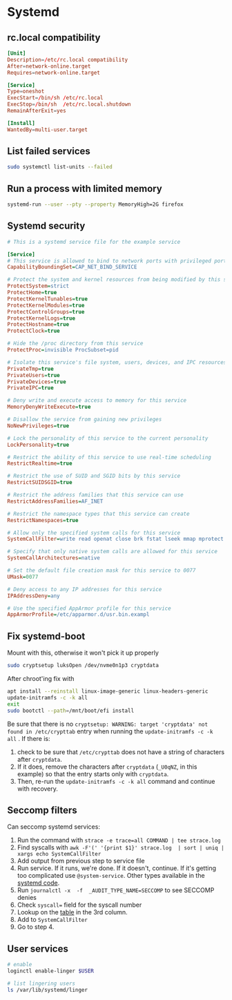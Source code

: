 # Systemd

## rc.local compatibility

```conf
[Unit]
Description=/etc/rc.local compatibility
After=network-online.target
Requires=network-online.target

[Service]
Type=oneshot
ExecStart=/bin/sh /etc/rc.local
ExecStop=/bin/sh  /etc/rc.local.shutdown
RemainAfterExit=yes

[Install]
WantedBy=multi-user.target
```


## List failed services

```sh
sudo systemctl list-units --failed
```

## Run a process with limited memory

```sh
systemd-run --user --pty --property MemoryHigh=2G firefox
```

## Systemd security

```ini
# This is a systemd service file for the example service

[Service]
# This service is allowed to bind to network ports with privileged port numbers
CapabilityBoundingSet=CAP_NET_BIND_SERVICE

# Protect the system and kernel resources from being modified by this service
ProtectSystem=strict
ProtectHome=true
ProtectKernelTunables=true
ProtectKernelModules=true
ProtectControlGroups=true
ProtectKernelLogs=true
ProtectHostname=true
ProtectClock=true

# Hide the /proc directory from this service
ProtectProc=invisible ProcSubset=pid

# Isolate this service's file system, users, devices, and IPC resources
PrivateTmp=true
PrivateUsers=true
PrivateDevices=true
PrivateIPC=true

# Deny write and execute access to memory for this service
MemoryDenyWriteExecute=true

# Disallow the service from gaining new privileges
NoNewPrivileges=true

# Lock the personality of this service to the current personality
LockPersonality=true

# Restrict the ability of this service to use real-time scheduling
RestrictRealtime=true

# Restrict the use of SUID and SGID bits by this service
RestrictSUIDSGID=true

# Restrict the address families that this service can use
RestrictAddressFamilies=AF_INET

# Restrict the namespace types that this service can create
RestrictNamespaces=true

# Allow only the specified system calls for this service
SystemCallFilter=write read openat close brk fstat lseek mmap mprotect munmap rt_sigaction rt_sigprocmask ioctl nanosleep select access execve getuid arch_prctl set_tid_address set_robust_list prlimit64 pread64 getrandom

# Specify that only native system calls are allowed for this service
SystemCallArchitectures=native

# Set the default file creation mask for this service to 0077
UMask=0077

# Deny access to any IP addresses for this service
IPAddressDeny=any

# Use the specified AppArmor profile for this service
AppArmorProfile=/etc/apparmor.d/usr.bin.exampl
```

## Fix systemd-boot

Mount with this, otherwise it won't pick it up properly

```sh
sudo cryptsetup luksOpen /dev/nvme0n1p3 cryptdata
```

After chroot'ing fix with

```sh
apt install --reinstall linux-image-generic linux-headers-generic
update-initramfs -c -k all
exit
sudo bootctl --path=/mnt/boot/efi install
```

Be sure that there is no `cryptsetup: WARNING: target 'cryptdata' not found in /etc/crypttab` entry when running the `update-initramfs -c -k all` . If there is:

1. check to be sure that `/etc/crypttab` does not have a string of characters after `cryptdata`.
2. If it does, remove the characters after `cryptdata` (`_U0qNZ`, in this example) so that the entry starts only with `cryptdata`.
3. Then, re-run the `update-initramfs -c -k all` command and continue with recovery.

## Seccomp filters

Can seccomp systemd services:

1. Run the command with `strace -e trace=all COMMAND | tee strace.log`
2. Find syscalls with `awk -F'(' '{print $1}' strace.log  | sort | uniq | xargs echo SystemCallFilter`
3. Add output from previous step to service file
4. Run service. If it runs, we're done. If it doesn't, continue. If it's getting too complicated use `@system-service`. Other types available in the [systemd code](https://github.com/systemd/systemd/blob/12e2b70f9b849e54018f147b8a11154cd5e2dcf6/src/shared/seccomp-util.c).
5. Run `journalctl -x  -f  _AUDIT_TYPE_NAME=SECCOMP` to see SECCOMP denies
6. Check `syscall=` field for the syscall number
7. Lookup on the [table](https://github.com/torvalds/linux/blob/v4.17/arch/x86/entry/syscalls/syscall_64.tbl#L11) in the 3rd column.
8. Add to `SystemCallFilter`
9. Go to step 4.

## User services

```bash
# enable
loginctl enable-linger $USER

# list lingering users
ls /var/lib/systemd/linger
```




